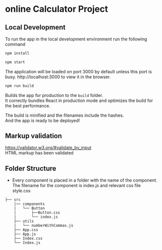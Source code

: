 # online Calculator Project

  ## Local Development

To run the app in the local development environment run the following command

```bash
npm install

npm start
```
The application will be loaded on port 3000 by default unless this port is busy. http://localhost:3000 to view it in the browser.

```bash
npm run build
```

Builds the app for production to the `build` folder.<br />
It correctly bundles React in production mode and optimizes the build for the best performance.

The build is minified and the filenames include the hashes.<br />
And the app is ready to be deployed!<br />


## Markup validation
https://validator.w3.org/#validate_by_input <br />
HTML markup has been validated

## Folder Structure
- Every component is placed in a folder with the name of the component. The filename for the component is index.js and relevant css file style.css

```
├── src
    |── components
    |   └── Button
    |       ├──Button.css
    |       └── index.js
    ├── utils
    |   └── numberWithCommas.js
    ├── App.css
    ├── App.js
    ├── Index.css
    └── Index.js
```
